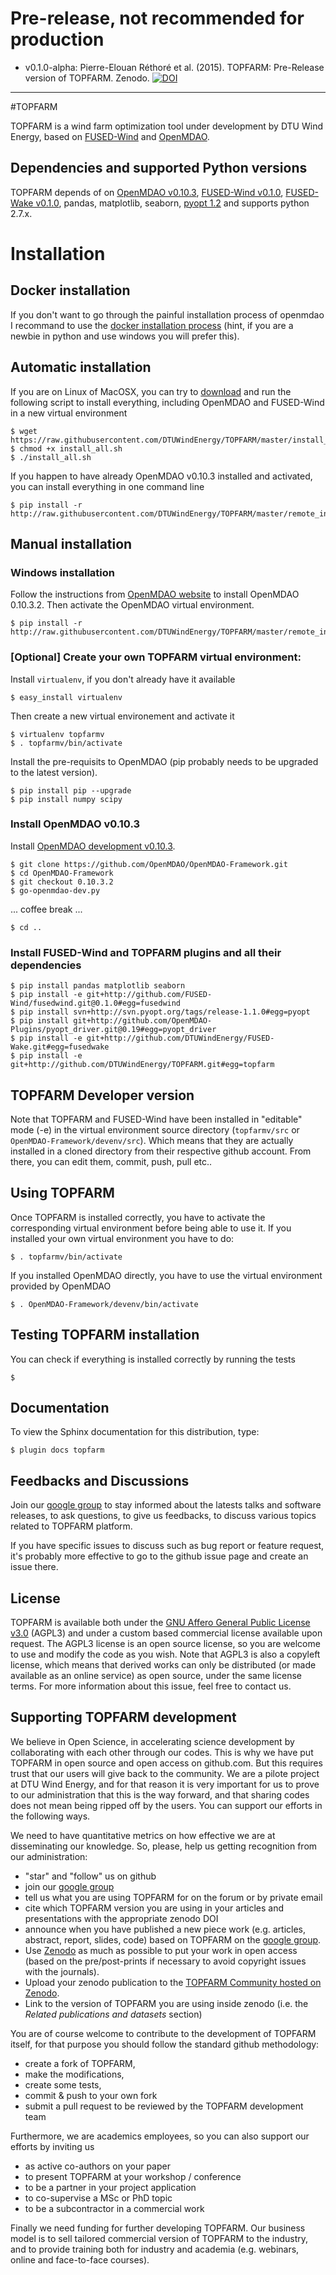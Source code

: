 # Pre-release, not recommended for production
* v0.1.0-alpha: Pierre-Elouan Réthoré et al. (2015). TOPFARM: Pre-Release version of TOPFARM. Zenodo. [![DOI](https://zenodo.org/badge/doi/10.5281/zenodo.27810.svg)](http://dx.doi.org/10.5281/zenodo.27810)



--------


#TOPFARM

TOPFARM is a wind farm optimization tool under development by DTU Wind Energy, based on [FUSED-Wind](http://www.fusedwind.org) and [OpenMDAO](http://www.openmdao.org).


## Dependencies and supported Python versions

TOPFARM depends of on [OpenMDAO v0.10.3](https://github.com/OpenMDAO/OpenMDAO-Framework),
 [FUSED-Wind v0.1.0](https://github.com/fusedwind/fusedwind),
 [FUSED-Wake v0.1.0](https://github.com/DTUWindEnergy/FUSED-Wake), pandas, matplotlib, seaborn, [pyopt 1.2](http://pyopt.org)
  and supports python 2.7.x.


# Installation

## Docker installation
If you don't want to go through the painful installation process of openmdao I recommand to use the [docker installation process](http://hub.docker.com/u/dtuwindenergy/topfarm/) (hint, if you are a newbie in python and use windows you will prefer this).

## Automatic installation
If you are on Linux of MacOSX, you can try to [download](https://raw.githubusercontent.com/DTUWindEnergy/TOPFARM/master/install_all.sh)
 and run the following script to install everything, including OpenMDAO and FUSED-Wind in a new virtual environment

    $ wget https://raw.githubusercontent.com/DTUWindEnergy/TOPFARM/master/install_all.sh
    $ chmod +x install_all.sh
    $ ./install_all.sh

If you happen to have already OpenMDAO v0.10.3 installed and activated, you can install everything in one command line

    $ pip install -r http://raw.githubusercontent.com/DTUWindEnergy/TOPFARM/master/remote_install.txt
    


## Manual installation

### Windows installation
Follow the instructions from [OpenMDAO website](http://openmdao.org/docs/getting-started/requirements.html) to install OpenMDAO 0.10.3.2. Then activate the OpenMDAO virtual environment.

    $ pip install -r http://raw.githubusercontent.com/DTUWindEnergy/TOPFARM/master/remote_install.txt


### [Optional] Create your own TOPFARM virtual environment:
  
Install `virtualenv`, if you don't already have it available
 
    $ easy_install virtualenv
    
Then create a new virtual environement and activate it

    $ virtualenv topfarmv
    $ . topfarmv/bin/activate

Install the pre-requisits to OpenMDAO (pip probably needs to be upgraded to the latest version).

    $ pip install pip --upgrade 
    $ pip install numpy scipy

### Install OpenMDAO v0.10.3

Install [OpenMDAO development v0.10.3](https://github.com/OpenMDAO/OpenMDAO-Framework/tree/0.10.3).

    $ git clone https://github.com/OpenMDAO/OpenMDAO-Framework.git
    $ cd OpenMDAO-Framework
    $ git checkout 0.10.3.2  
    $ go-openmdao-dev.py
    
... coffee break ...

    $ cd ..

### Install FUSED-Wind and TOPFARM plugins and all their dependencies
    $ pip install pandas matplotlib seaborn
    $ pip install -e git+http://github.com/FUSED-Wind/fusedwind.git@0.1.0#egg=fusedwind
    $ pip install svn+http://svn.pyopt.org/tags/release-1.1.0#egg=pyopt
    $ pip install git+http://github.com/OpenMDAO-Plugins/pyopt_driver.git@0.19#egg=pyopt_driver
    $ pip install -e git+http://github.com/DTUWindEnergy/FUSED-Wake.git#egg=fusedwake    
    $ pip install -e git+http://github.com/DTUWindEnergy/TOPFARM.git#egg=topfarm

## TOPFARM Developer version

Note that TOPFARM and FUSED-Wind have been installed in "editable" mode (-e) in the virtual environment source directory
(`topfarmv/src` or `OpenMDAO-Framework/devenv/src`). Which means that they are actually installed in a 
cloned directory from their respective github account. From there, you can edit them, commit, push, pull etc..

## Using TOPFARM

Once TOPFARM is installed correctly, you have to activate the corresponding virtual environment before being able to use it.
If you installed your own virtual environment you have to do:

    $ . topfarmv/bin/activate

If you installed OpenMDAO directly, you have to use the virtual environment provided by OpenMDAO

    $ . OpenMDAO-Framework/devenv/bin/activate
    
## Testing TOPFARM installation

You can check if everything is installed correctly by running the tests

    $ 

## Documentation

To view the Sphinx documentation for this distribution, type:

    $ plugin docs topfarm
    
    
## Feedbacks and Discussions
Join our [google group](https://groups.google.com/forum/#!forum/topfarm) to stay informed about the latests talks and 
software releases, to ask questions, to give us feedbacks, to 
discuss various topics related to TOPFARM platform. 

If you have specific issues to discuss such as bug report or feature request, it's probably more effective to go to the 
github issue page and create an issue there.

## License

TOPFARM is available both under the [GNU Affero General Public License v3.0](http://en.wikipedia.org/wiki/Affero_General_Public_License) 
(AGPL3) and under a custom based commercial license available upon request. 
The AGPL3 license is an open source license, so you are welcome to use and modify the code as you wish. 
Note that AGPL3 is also a copyleft license, which means that derived works can only be distributed (or made available
as an online service) as open source, under the same license terms. For more information about this issue, feel free to contact us.


## Supporting TOPFARM development
We believe in Open Science, in accelerating science development by collaborating with each other through our codes. 
This is why we have put TOPFARM in open source and open access on github.com. But this requires trust that our users will 
give back to the community. We are a pilote project at DTU Wind Energy, and for that reason it is very important for us
to prove to our administration that this is the way forward, and that sharing codes does not mean being ripped off by the
users. You can support our efforts in the following ways.
 
We need to have quantitative metrics on how effective we are at disseminating 
our knowledge. So, please, help us getting recognition from our administration:

* "star" and "follow" us on github
* join our [google group](https://groups.google.com/forum/#!forum/topfarm)
* tell us what you are using TOPFARM for on the forum or by private email
* cite which TOPFARM version you are using in your articles and presentations with the appropriate zenodo DOI
* announce when you have published a new piece work (e.g. articles, abstract, report, slides, code) based on TOPFARM on 
the [google group](https://groups.google.com/forum/#!forum/topfarm). 
* Use [Zenodo](http:/zenodo.org) as much as possible to put your work in open access (based on the pre/post-prints if necessary to avoid copyright issues with the journals). 
* Upload your zenodo publication to the [TOPFARM Community hosted on Zenodo](https://zenodo.org/collection/user-topfarm).
* Link to the version of TOPFARM you are using inside zenodo (i.e. the *Related publications and datasets* section)
 
You are of course welcome to contribute to the development of TOPFARM itself, for that purpose you should follow the standard
github methodology: 

* create a fork of TOPFARM, 
* make the modifications, 
* create some tests, 
* commit & push to your own fork
* submit a pull request to be reviewed by the TOPFARM development team


Furthermore, we are academics employees, so you can also support our efforts by inviting us 

* as active co-authors on your paper
* to present TOPFARM at your workshop / conference
* to be a partner in your project application
* to co-supervise a MSc or PhD topic
* to be a subcontractor in a commercial work

Finally we need funding for further developing TOPFARM. Our business model is to sell tailored commercial version of 
TOPFARM to the industry, and to provide training both for industry and academia (e.g. webinars, online and face-to-face 
courses).
